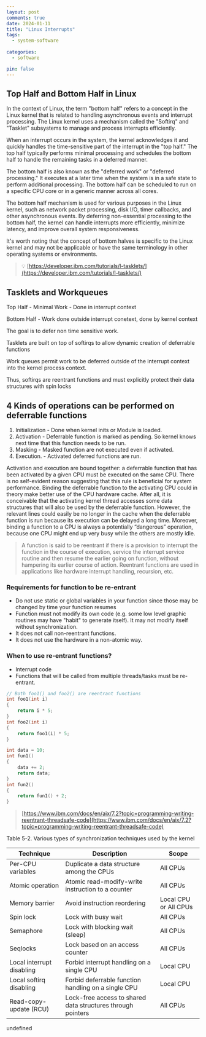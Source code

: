 ```yaml
---
layout: post
comments: true
date: 2024-01-11
title: "Linux Interrupts" 
tags:
  - system-software
 
categories:
  - software

pin: false
---
```


## Top Half and Bottom Half in Linux


In the context of Linux, the term "bottom half" refers to a concept in the Linux kernel that is related to handling asynchronous events and interrupt processing. The Linux kernel uses a mechanism called the "Softirq" and "Tasklet" subsystems to manage and process interrupts efficiently.


When an interrupt occurs in the system, the kernel acknowledges it and quickly handles the time-sensitive part of the interrupt in the "top half." The top half typically performs minimal processing and schedules the bottom half to handle the remaining tasks in a deferred manner.


The bottom half is also known as the "deferred work" or "deferred processing." It executes at a later time when the system is in a safe state to perform additional processing. The bottom half can be scheduled to run on a specific CPU core or in a generic manner across all cores.


The bottom half mechanism is used for various purposes in the Linux kernel, such as network packet processing, disk I/O, timer callbacks, and other asynchronous events. By deferring non-essential processing to the bottom half, the kernel can handle interrupts more efficiently, minimize latency, and improve overall system responsiveness.


It's worth noting that the concept of bottom halves is specific to the Linux kernel and may not be applicable or have the same terminology in other operating systems or environments.


> 💡 [https://developer.ibm.com/tutorials/l-tasklets/](https://developer.ibm.com/tutorials/l-tasklets/)


## Tasklets and Workqueues


Top Half - Minimal Work - Done in interrupt context


Bottom Half - Work done outside interrupt conetext, done by kernel context


The goal is to defer non time sensitive work.


Tasklets are built on top of softirqs to allow dynamic creation of deferrable functions


Work queues permit work to be deferred outside of the interrupt context into the kernel process context.


Thus, softirqs are reentrant functions and must explicitly protect their data structures with spin locks


## 4 Kinds of operations can be performed on deferrable functions

1. Initialization - Done when kernel inits or Module is loaded.
2. Activation - Deferrable function is marked as pending. So kernel knows next time that this function needs to be run.
3. Masking - Masked function are not executed even if activated.
4. Execution. - Activated deferred functions are run.

Activation and execution are bound together: a deferrable function that has been activated by a given CPU must be executed on the same CPU. There is no self-evident reason suggesting that this rule is beneficial for system performance. Binding the deferrable function to the activating CPU could in theory make better use of the CPU hardware cache. After all, it is conceivable that the activating kernel thread accesses some data structures that will also be used by the deferrable function. However, the relevant lines could easily be no longer in the cache when the deferrable function is run because its execution can be delayed a long time. Moreover, binding a function to a CPU is always a potentially “dangerous” operation, because one CPU might end up very busy while the others are mostly idle.


> A function is said to be reentrant if there is a provision to interrupt the function in the course of execution, service the interrupt service routine and then resume the earlier going on function, without hampering its earlier course of action. Reentrant functions are used in applications like hardware interrupt handling, recursion, etc.


### Requirements for function to be re-entrant

- Do not use static or global variables in your function since those may be changed by time your function resumes
- Function must not modify its own code (e.g. some low level graphic routines may have "habit" to generate itself). It may not modify itself without synchronization.
- It does not call non-reentrant functions.
- It does not use the hardware in a non-atomic way.

### When to use re-entrant functions?

- Interrupt code
- Functions that will be called from multiple threads/tasks must be re-entrant.

```c
// Both foo1() and foo2() are reentrant functions
int foo1(int i)
{
    return i * 5;
}
int foo2(int i)
{
    return foo1(i) * 5;
}
```


```c
int data = 10;
int fun1()
{
    data += 2;
    return data;
}
int fun2()
{
    return fun1() + 2;
}
```


> [https://www.ibm.com/docs/en/aix/7.2?topic=programming-writing-reentrant-threadsafe-code](https://www.ibm.com/docs/en/aix/7.2?topic=programming-writing-reentrant-threadsafe-code)


Table 5-2. Various types of synchronization techniques used by the kernel


| **Technique**             | **Description**                                             | **Scope**             |
| ------------------------- | ----------------------------------------------------------- | --------------------- |
| Per-CPU variables         | Duplicate a data structure among the CPUs                   | All CPUs              |
| Atomic operation          | Atomic read-modify-write instruction to a counter           | All CPUs              |
| Memory barrier            | Avoid instruction reordering                                | Local CPU or All CPUs |
| Spin lock                 | Lock with busy wait                                         | All CPUs              |
| Semaphore                 | Lock with blocking wait (sleep)                             | All CPUs              |
| Seqlocks                  | Lock based on an access counter                             | All CPUs              |
| Local interrupt disabling | Forbid interrupt handling on a single CPU                   | Local CPU             |
| Local softirq disabling   | Forbid deferrable function handling on a single CPU         | Local CPU             |
| Read-copy-update (RCU)    | Lock-free access to shared data structures through pointers | All CPUs              |

undefined
### 

